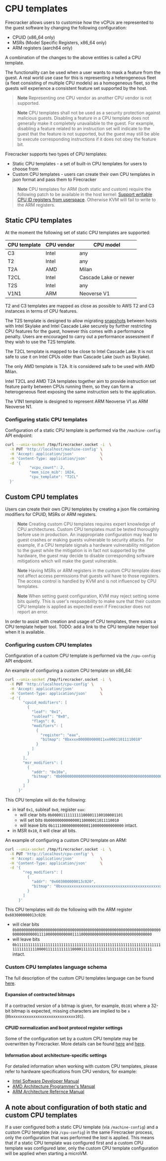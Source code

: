 # CPU templates

Firecracker allows users to customise how the vCPUs are represented
to the guest software by changing the following configuration:

- CPUID (x86_64 only)
- MSRs (Model Specific Registers, x86_64 only)
- ARM registers (aarch64 only)

A combination of the changes to the above entities is called a CPU template.

The functionality can be used when a user wants to mask a feature from
the guest. A real world use case for this is representing a heterogeneous
fleet (a fleet consisting of multiple CPU models) as a homogeneous fleet,
so the guests will experience a consistent feature set supported by the host.

> **Note**
Representing one CPU vendor as another CPU vendor is not supported.

> **Note**
CPU templates shall not be used as a security protection against malicious
guests. Disabling a feature in a CPU template does not generally make it
completely unavailable to the guest. For example, disabling a feature related
to an instruction set will indicate to the guest that the feature
is not supported, but the guest may still be able to execute corresponding
instructions if it does not obey the feature bit.

Firecracker supports two types of CPU templates:

- Static CPU templates - a set of built-in CPU templates for users
  to choose from
- Custom CPU templates - users can create their own CPU templates in json
  format and pass them to Firecracker

> **Note**
CPU templates for ARM (both static and custom) require the following patch
to be available in the host kernel: [Support writable CPU ID registers from userspace](https://lore.kernel.org/kvm/20230212215830.2975485-1-jingzhangos@google.com/#t).
Otherwise KVM will fail to write to the ARM registers.

## Static CPU templates

At the moment the following set of static CPU templates are supported:

| CPU template | CPU vendor | CPU model             |
|--------------|------------|-----------------------|
| C3           | Intel      | any                   |
| T2           | Intel      | any                   |
| T2A          | AMD        | Milan                 |
| T2CL         | Intel      | Cascade Lake or newer |
| T2S          | Intel      | any                   |
| V1N1         | ARM        | Neoverse V1           |

T2 and C3 templates are mapped as close as possible to AWS T2 and C3 instances
in terms of CPU features.

The T2S template is designed to allow migrating [snapshots](../snapshotting/versioning.md)
between hosts with Intel Skylake and Intel Cascade Lake securely by further
restricting CPU features for the guest, however this comes with a performance
penalty. Users are encouraged to carry out a performance assessment if they wish
to use the T2S template.

The T2CL template is mapped to be close to Intel Cascade Lake.
It is not safe to use it on Intel CPUs older than Cascade Lake (such as Skylake).

The only AMD template is T2A. It is considered safe to be used with AMD Milan.

Intel T2CL and AMD T2A templates together aim to provide instruction set feature
parity between CPUs running them, so they can form a heterogeneous fleet
exposing the same instruction sets to the application.

The V1N1 template is designed to represent ARM Neoverse V1 as ARM Neoverse N1.

### Configuring static CPU templates

Configuration of a static CPU template is performed via the `/machine-config`
API endpoint:

```bash
curl --unix-socket /tmp/firecracker.socket -i  \
  -X PUT 'http://localhost/machine-config' \
  -H 'Accept: application/json'            \
  -H 'Content-Type: application/json'      \
  -d '{
           "vcpu_count": 2,
           "mem_size_mib": 1024,
           "cpu_template": "T2CL"
  }'
```

## Custom CPU templates

Users can create their own CPU templates by creating a json file containing
modifiers for CPUID, MSRs or ARM registers.

> **Note**
Creating custom CPU templates requires expert knowledge of
CPU architectures. Custom CPU templates must be tested thoroughly before use
in production. An inappropriate configuration may lead to guest crashes or
making guests vulnerable to security attacks. For example, if a CPU template
signals a hardware vulnerability mitigation to the guest while the mitigation
is in fact not supported by the hardware, the guest may decide to disable
corresponding software mitigations which will make the guest vulnerable.

> **Note**
Having MSRs or ARM registers in the custom CPU template does
not affect access permissions that guests will have to those registers.
The access control is handled by KVM and is not influenced by CPU templates.

> **Note**
When setting guest configuration, KVM may reject setting some bits quietly.
This is user's responsibility to make sure that their custom CPU template
is applied as expected even if Firecracker does not report an error.

In order to assist with creation and usage of CPU templates, there exists
a CPU template helper tool.
TODO: add a link to the CPU template helper tool when it is available.

### Configuring custom CPU templates

Configuration of a custom CPU template is performed via the `/cpu-config`
API endpoint.

An example of configuring a custom CPU template on x86_64:

```bash
curl --unix-socket /tmp/firecracker.socket -i  \
  -X PUT 'http://localhost/cpu-config' \
  -H 'Accept: application/json'            \
  -H 'Content-Type: application/json'      \
  -d '{
        "cpuid_modifiers": [
          {
            "leaf": "0x1",
            "subleaf": "0x0",
            "flags": 0,
            "modifiers": [
              {
                "register": "eax",
                "bitmap": "0bxxxx000000000011xx00011011110010"
              }
            ]
          }
        ],
        "msr_modifiers": [
          {
            "addr": "0x10a",
            "bitmap": "0b0000000000000000000000000000000000000000000000000000000000000000"
          }
        ]
      }'
```

This CPU template will do the following:

- in leaf `0x1`, subleaf `0x0`, register `eax`:
  - will clear bits `0b00001111111111000011100100001101`
  - will set bits `0b00000000000000110000011011110010`
  - will leave bits `0b11110000000000001100000000000000` intact.
- in MSR `0x10`, it will clear all bits.

An example of configuring a custom CPU template on ARM:

```bash
curl --unix-socket /tmp/firecracker.socket -i  \
  -X PUT 'http://localhost/cpu-config' \
  -H 'Accept: application/json'            \
  -H 'Content-Type: application/json'      \
  -d '{
        "reg_modifiers": [
          {
            "addr": "0x603000000013c020",
            "bitmap": "0bxxxxxxxxxxxxxxxxxxxxxxxxxxxxxxxxxxxxxxxxxxxxxxxxxxxxxxxxxxxxxxxxxxxxxxxxxxxx0000xxxxxxxxxxxx0000xxxxxxxxxxxxxxxxxxxxxxxxxxxxxxxx"
          }
        ]
      }'
```

This CPU templates will do the following with the ARM register `0x603000000013c020`:

- will clear bits `0b00000000000000000000000000000000000000000000000000000000000000000000000000001111000000000000111100000000000000000000000000000000`
- will leave bits `0b11111111111111111111111111111111111111111111111111111111111111111111111111110000111111111111000011111111111111111111111111111111`
  intact.

### Custom CPU templates language schema

The full description of the custom CPU templates language can be found
[here](schema.json).

#### Expansion of contracted bitmaps

If a contracted version of a bitmap is given, for example, `0b101` where
a 32-bit bitmap is expected, missing characters are implied to be `x`
(`0bxxxxxxxxxxxxxxxxxxxxxxxxxxxxx101`).

#### CPUID normalization and boot protocol register settings

Some of the configuration set by a custom CPU template may be overwritten
by Firecracker. More details can be found [here](cpuid-normalization.md) and
[here](boot-protocol.md).

#### Information about architecture-specific settings

For detailed information when working with custom CPU templates, please
refer to hardware specifications from CPU vendors, for example:

- [Intel Software Developer Manual](https://www.intel.com/content/www/us/en/developer/articles/technical/intel-sdm.html)
- [AMD Architecture Programmer's Manual](https://www.amd.com/en/support/tech-docs?keyword=programmer%27s+manual)
- [ARM Architecture Refernce Manual](https://developer.arm.com/documentation/ddi0487/latest)

## A note about configuration of both static and custom CPU templates

If a user configured both a static CPU template (via `/machine-config`) and
a custom CPU template (via `/cpu-config`) in the same Firecracker process,
only the configuration that was performed the _last_ is applied. This means
that if a static CPU template was configured first and a custom CPU template
was configured later, only the custom CPU template configuration will be
applied when starting a microVM.
